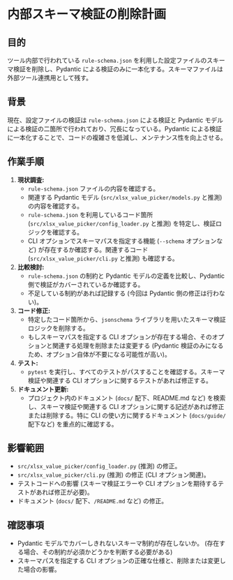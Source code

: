 # 内部スキーマ検証の削除計画

## 目的

ツール内部で行われている `rule-schema.json` を利用した設定ファイルのスキーマ検証を削除し、Pydantic による検証のみに一本化する。スキーマファイルは外部ツール連携用として残す。

## 背景

現在、設定ファイルの検証は `rule-schema.json` による検証と Pydantic モデルによる検証の二箇所で行われており、冗長になっている。Pydantic による検証に一本化することで、コードの複雑さを低減し、メンテナンス性を向上させる。

## 作業手順

1.  **現状調査:**
    *   `rule-schema.json` ファイルの内容を確認する。
    *   関連する Pydantic モデル (`src/xlsx_value_picker/models.py` と推測) の内容を確認する。
    *   `rule-schema.json` を利用しているコード箇所 (`src/xlsx_value_picker/config_loader.py` と推測) を特定し、検証ロジックを確認する。
    *   CLI オプションでスキーマパスを指定する機能 (`--schema` オプションなど) が存在するか確認する。関連するコード (`src/xlsx_value_picker/cli.py` と推測) も確認する。
2.  **比較検討:**
    *   `rule-schema.json` の制約と Pydantic モデルの定義を比較し、Pydantic 側で検証がカバーされているか確認する。
    *   不足している制約があれば記録する (今回は Pydantic 側の修正は行わない)。
3.  **コード修正:**
    *   特定したコード箇所から、`jsonschema` ライブラリを用いたスキーマ検証ロジックを削除する。
    *   もしスキーマパスを指定する CLI オプションが存在する場合、そのオプションと関連する処理を削除または変更する (Pydantic 検証のみになるため、オプション自体が不要になる可能性が高い)。
4.  **テスト:**
    *   `pytest` を実行し、すべてのテストがパスすることを確認する。スキーマ検証や関連する CLI オプションに関するテストがあれば修正する。
5.  **ドキュメント更新:**
    *   プロジェクト内のドキュメント (`docs/` 配下、README.md など) を検索し、スキーマ検証や関連する CLI オプションに関する記述があれば修正または削除する。特に CLI の使い方に関するドキュメント (`docs/guide/` 配下など) を重点的に確認する。

## 影響範囲

*   `src/xlsx_value_picker/config_loader.py` (推測) の修正。
*   `src/xlsx_value_picker/cli.py` (推測) の修正 (CLI オプション関連)。
*   テストコードへの影響 (スキーマ検証エラーや CLI オプションを期待するテストがあれば修正が必要)。
*   ドキュメント (`docs/` 配下、`/README.md` など) の修正。

## 確認事項

*   Pydantic モデルでカバーしきれないスキーマ制約が存在しないか。 (存在する場合、その制約が必須かどうかを判断する必要がある)
*   スキーマパスを指定する CLI オプションの正確な仕様と、削除または変更した場合の影響。
